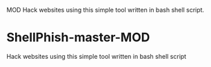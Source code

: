 MOD
Hack websites using this simple tool written in bash shell script.

# ShellPhish-master-MOD
 Hack websites using this simple tool written in bash shell script 
